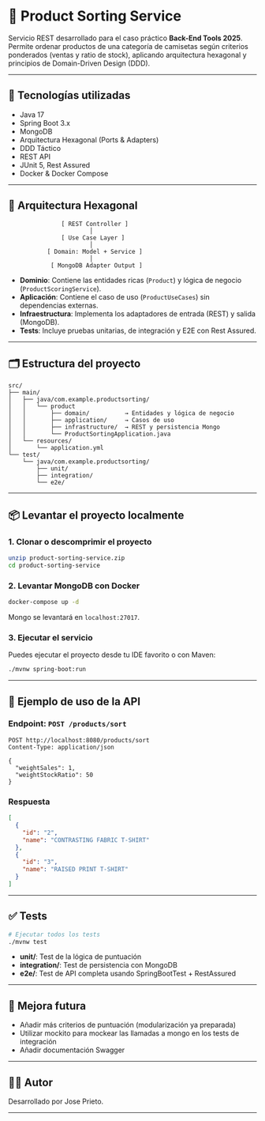 
# 🧩 Product Sorting Service

Servicio REST desarrollado para el caso práctico **Back-End Tools 2025**. Permite ordenar productos de una categoría de camisetas según criterios ponderados (ventas y ratio de stock), aplicando arquitectura hexagonal y principios de Domain-Driven Design (DDD).

---

## 🚀 Tecnologías utilizadas

- Java 17
- Spring Boot 3.x
- MongoDB
- Arquitectura Hexagonal (Ports & Adapters)
- DDD Táctico
- REST API
- JUnit 5, Rest Assured
- Docker & Docker Compose

---

## 📐 Arquitectura Hexagonal

```
               [ REST Controller ]
                       │
               [ Use Case Layer ]
                       │
           [ Domain: Model + Service ]
                       │
            [ MongoDB Adapter Output ]
```

- **Dominio**: Contiene las entidades ricas (`Product`) y lógica de negocio (`ProductScoringService`).
- **Aplicación**: Contiene el caso de uso (`ProductUseCases`) sin dependencias externas.
- **Infraestructura**: Implementa los adaptadores de entrada (REST) y salida (MongoDB).
- **Tests**: Incluye pruebas unitarias, de integración y E2E con Rest Assured.

---

## 🗂️ Estructura del proyecto

```
src/
├── main/
│   ├── java/com.example.productsorting/
│   │   └── product
│   │       ├── domain/          → Entidades y lógica de negocio
│   │       ├── application/     → Casos de uso
│   │       ├── infrastructure/  → REST y persistencia Mongo
│   │       └── ProductSortingApplication.java
│   └── resources/
│       └── application.yml
└── test/
    └── java/com.example.productsorting/
        ├── unit/
        ├── integration/
        └── e2e/
```

---

## 📦 Levantar el proyecto localmente

### 1. Clonar o descomprimir el proyecto

```bash
unzip product-sorting-service.zip
cd product-sorting-service
```

### 2. Levantar MongoDB con Docker

```bash
docker-compose up -d
```

Mongo se levantará en `localhost:27017`.

### 3. Ejecutar el servicio

Puedes ejecutar el proyecto desde tu IDE favorito o con Maven:

```bash
./mvnw spring-boot:run
```

---

## 🧪 Ejemplo de uso de la API

### Endpoint: `POST /products/sort`

```http
POST http://localhost:8080/products/sort
Content-Type: application/json

{
  "weightSales": 1,
  "weightStockRatio": 50
}
```

### Respuesta

```json
[
  {
    "id": "2",
    "name": "CONTRASTING FABRIC T-SHIRT"
  },
  {
    "id": "3",
    "name": "RAISED PRINT T-SHIRT"
  }
]
```

---

## ✅ Tests

```bash
# Ejecutar todos los tests
./mvnw test
```

- **unit/**: Test de la lógica de puntuación
- **integration/**: Test de persistencia con MongoDB
- **e2e/**: Test de API completa usando SpringBootTest + RestAssured

---

## 🧠 Mejora futura

- Añadir más criterios de puntuación (modularización ya preparada)
- Utilizar mockito para mockear las llamadas a mongo en los tests de integración
- Añadir documentación Swagger

---

## 👨‍💻 Autor

Desarrollado por Jose Prieto.

---
